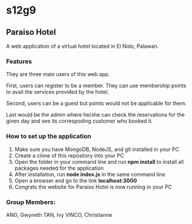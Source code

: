 # s12g9

## Paraiso Hotel
A web application of a virtual hotel located in El Nido, Palawan.

### Features
They are three main users of this web app. 

First, users can register to be a member. They can use membership points to avail the services provided by the hotel.

Second, users can be a guest but points would not be applicable for them.

Last would be the admin where he/she can check the reservations for the given day and see its correspoding customer who booked it. 

### How to set up the application
1. Make sure you have MongoDB, NodeJS, and git installed in your PC
2. Create a clone of this repository into your PC
3. Open the folder in your command line and run **npm install** to install all packages needed for the application
4. After installation, run **node index.js** in the same command line
5. Open a browser and go to the link **localhost:3000** 
6. Congrats the website for Paraiso Hotel is now running in your PC

### Group Members:
ANG, Gwyneth
TAN, Ivy
VINCO, Christianne

